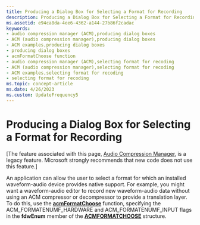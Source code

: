 ```yaml
---
title: Producing a Dialog Box for Selecting a Format for Recording
description: Producing a Dialog Box for Selecting a Format for Recording
ms.assetid: e94ca8da-4ee6-4362-a144-27b86f2cadac
keywords:
- audio compression manager (ACM),producing dialog boxes
- ACM (audio compression manager),producing dialog boxes
- ACM examples,producing dialog boxes
- producing dialog boxes
- acmFormatChoose function
- audio compression manager (ACM),selecting format for recoding
- ACM (audio compression manager),selecting format for recoding
- ACM examples,selecting format for recoding
- selecting format for recoding
ms.topic: concept-article
ms.date: 4/26/2023
ms.custom: UpdateFrequency5
---
```


# Producing a Dialog Box for Selecting a Format for Recording

\[The feature associated with this page, [﻿Audio Compression Manager](/windows/win32/multimedia/audio-compression-manager), is a legacy feature. Microsoft strongly recommends that new code does not use this feature.\]

An application can allow the user to select a format for which an installed waveform-audio device provides native support. For example, you might want a waveform-audio editor to record new waveform-audio data without using an ACM compressor or decompressor to provide a translation layer. To do this, use the [**acmFormatChoose**](/windows/desktop/api/Msacm/nf-msacm-acmformatchoose) function, specifying the ACM\_FORMATENUMF\_HARDWARE and ACM\_FORMATENUMF\_INPUT flags in the **fdwEnum** member of the [**ACMFORMATCHOOSE**](/windows/win32/api/msacm/ns-msacm-acmformatchoose) structure.

 

 




